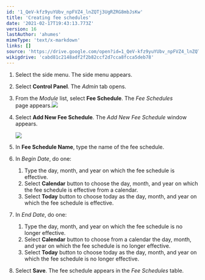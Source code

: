 ```yaml
---
id: '1_QeV-kfz9yuYUbv_npFVZ4_lnZQTj3UgRZRG8mbJsKw'
title: 'Creating fee schedules'
date: '2021-02-17T19:43:13.773Z'
version: 16
lastAuthor: 'ahumes'
mimeType: 'text/x-markdown'
links: []
source: 'https://drive.google.com/open?id=1_QeV-kfz9yuYUbv_npFVZ4_lnZQTj3UgRZRG8mbJsKw'
wikigdrive: 'cabd81c2148adf2f2b82ccf2d7cca8fcca5deb78'
---
```

1. Select the side menu. The side menu appears.
2. Select <strong>Control Panel</strong>. The <em>Admin</em> tab opens. 
3. From the <em>Module</em> list, select <strong>Fee Schedule</strong>. The <em>Fee Schedules</em>  
    page appears.<img src="../creating-fee-schedules.assets/100000000000077F00000155441604585E9D1193.png" />  

4. Select <strong>Add New Fee Schedule</strong>. The <em>Add New Fee Schedule</em> window appears. 

   <img src="../creating-fee-schedules.assets/10000000000001ED000000D8977B07B28DDC6CE7.png" />  

5. In <strong>Fee Schedule Name</strong>, type the name of the fee schedule.
6. In <em>Begin Date</em>, do one:
   1. Type the day, month, and year on which the fee schedule is effective.
   2. Select <strong>Calendar</strong> button to choose the day, month, and year on which the fee schedule is effective from a calendar.
   3. Select <strong>Today</strong> button to choose today as the day, month, and year on which the fee schedule is effective.
1. In <em>End Date</em>, do one: 
   1. Type the day, month, and year on which the fee schedule is no longer effective.
   2. Select <strong>Calendar</strong> button to choose from a calendar the day, month, and year on which the fee schedule is no longer effective.
   3. Select <strong>Today</strong> button to choose today as the day, month, and year on which the fee schedule is no longer effective.
1. Select <strong>Save</strong>. The fee schedule appears in the <em>Fee Schedules</em> table.
